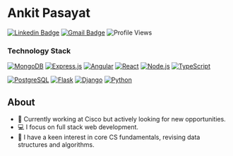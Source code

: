 # Ankit Pasayat

[![Linkedin Badge](https://img.shields.io/badge/-@ankitpasayat-blue?style=flat-square&logo=Linkedin&logoColor=white&link=https://www.linkedin.com/in/ankitpasayat/)](https://www.linkedin.com/in/ankitpasayat/)
[![Gmail Badge](https://img.shields.io/badge/-ankitpasayat@gmail.com-c14438?style=flat-square&logo=Gmail&logoColor=white&link=mailto:ankitpasayat@gmail.com)](mailto:ankitpasayat@gmail.com)
![Profile Views](https://komarev.com/ghpvc/?username=ankitpasayat&style=flat-square)

<h3>Technology Stack</h3>
<p>
    <a href="https://mongodb.com"><img alt="MongoDB"
            src="https://img.shields.io/badge/-MongoDB-13aa52?style=flat-square&logo=mongodb&logoColor=white" /></a>
    <a href="https://expressjs.com"><img alt="Express.js"
            src="https://img.shields.io/badge/-Express.js-EFD81C?style=flat-square&logo=express&logoColor=white" /></a>
    <a href="https://angular.io"><img alt="Angular"
            src="https://img.shields.io/badge/-Angular-DD0031?style=flat-square&logo=angular&logoColor=white" /></a>
    <a href="https://reactjs.org"><img alt="React"
            src="https://img.shields.io/badge/-React-45b8d8?style=flat-square&logo=react&logoColor=white" /></a>
    <a href="https://nodejs.org"><img alt="Node.js"
            src="https://img.shields.io/badge/-Node.js-43853d?style=flat-square&logo=Node.js&logoColor=white" /></a>
    <a href="https://typescriptlang.org"><img alt="TypeScript"
            src="https://shields.io/badge/TypeScript-3178C6?style=flat-square&logo=Node.js&logoColor=white" /></a>
</p>
<p>
    <a href="https://www.postgresql.org"><img alt="PostgreSQL"
            src="https://img.shields.io/badge/-PostgreSQL-316192?style=flat-square&logo=postgresql&logoColor=white" /></a>
    <a href="https://flask.palletsprojects.com"><img alt="Flask"
            src="https://img.shields.io/badge/-Flask-000000?style=flat-square&logo=flask&logoColor=white" /></a>
    <a href="https://www.djangoproject.com"><img alt="Django"
            src="https://img.shields.io/badge/-Django-092E20?style=flat-square&logo=dango&logoColor=white" /></a>
    <a href="https://www.python.org"><img alt="Python"
            src="https://img.shields.io/badge/-Python-3776AB?style=flat-square&logo=python&logoColor=white" /></a>   
</p>

## About

- 💼 Currently working at Cisco but actively looking for new opportunities.
- 💻 I focus on full stack web development.
- 🚀 I have a keen interest in core CS fundamentals, revising data structures and algorithms.
